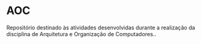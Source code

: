# AOC
Repositório destinado às atividades desenvolvidas durante a realização da disciplina de Arquitetura e Organização de Computadores..
